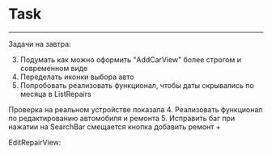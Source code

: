 #                                      Task
---------------------------------------------------------------------------------------------------------------------------------------------------

Задачи на завтра: 

3. Подумать как можно оформить "AddCarView" более строгом и современном виде
6. Переделать иконки выбора авто
9. Попробовать реализовать функционал, чтобы даты скрывались по месяца в ListRepairs

Проверка на реальном устройстве показала
4. Реализовать функционал по редактированию автомобиля и ремонта
5. Исправить баг при нажатии на SearchBar смещается кнопка добавить ремонт +


EditRepairView:


